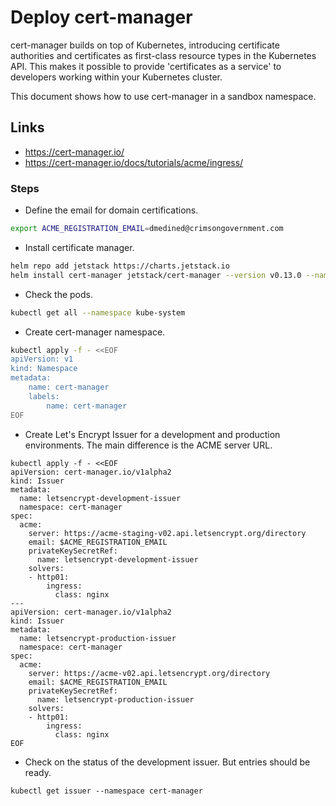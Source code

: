 # Deploy cert-manager

cert-manager builds on top of Kubernetes, introducing certificate authorities and certificates as first-class resource types in the Kubernetes API. This makes it possible to provide 'certificates as a service' to developers working within your Kubernetes cluster.

This document shows how to use cert-manager in a sandbox namespace.

## Links

* https://cert-manager.io/
* https://cert-manager.io/docs/tutorials/acme/ingress/


### Steps

* Define the email for domain certifications.

```bash
export ACME_REGISTRATION_EMAIL=dmedined@crimsongovernment.com
```

* Install certificate manager.

```bash
helm repo add jetstack https://charts.jetstack.io
helm install cert-manager jetstack/cert-manager --version v0.13.0 --namespace kube-system
```

* Check the pods.

```bash
kubectl get all --namespace kube-system
```

* Create cert-manager namespace.

```bash
kubectl apply -f - <<EOF
apiVersion: v1
kind: Namespace
metadata:
    name: cert-manager
    labels:
        name: cert-manager
EOF
```

* Create Let's Encrypt Issuer for a development and production environments. The main difference is the ACME server URL.

```
kubectl apply -f - <<EOF
apiVersion: cert-manager.io/v1alpha2
kind: Issuer
metadata:
  name: letsencrypt-development-issuer
  namespace: cert-manager
spec:
  acme:
    server: https://acme-staging-v02.api.letsencrypt.org/directory
    email: $ACME_REGISTRATION_EMAIL
    privateKeySecretRef:
      name: letsencrypt-development-issuer
    solvers:
    - http01:
        ingress:
          class: nginx
---
apiVersion: cert-manager.io/v1alpha2
kind: Issuer
metadata:
  name: letsencrypt-production-issuer
  namespace: cert-manager
spec:
  acme:
    server: https://acme-v02.api.letsencrypt.org/directory
    email: $ACME_REGISTRATION_EMAIL
    privateKeySecretRef:
      name: letsencrypt-production-issuer
    solvers:
    - http01:
        ingress:
          class: nginx
EOF
```

* Check on the status of the development issuer. But entries should be ready.

```
kubectl get issuer --namespace cert-manager
```
